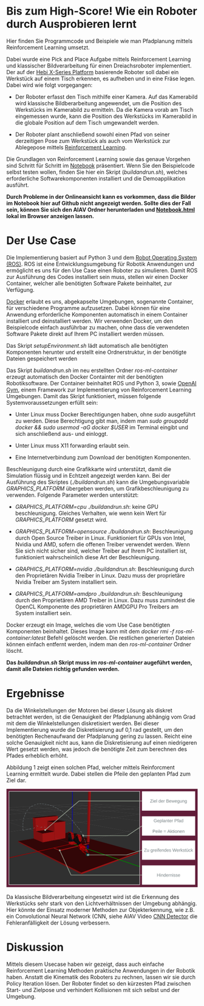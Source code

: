 # Bis zum High-Score! Wie ein Roboter durch Ausprobieren lernt

Hier finden Sie Programmcode und Beispiele wie man Pfadplanung mittels Reinforcement Learning umsetzt. 

Dabei wurde eine Pick and Place Aufgabe mittels Reinforcement Learning und klassischer Bildverarbeitung für einen Dreiachsroboter implementiert. Der auf der [Hebi X-Series Platform](https://www.hebirobotics.com/x-series-smart-actuators) basierende Roboter soll dabei ein Werkstück auf einem Tisch erkennen, es aufheben und in eine Fräse legen. Dabei wird wie folgt vorgegangen:

- Der Roboter erfasst den Tisch mithilfe einer Kamera. Auf das Kamerabild wird klassische Bildberarbeitung angewendet, um die Position des Werkstücks im Kamerabild zu ermitteln. Da die Kamera vorab am Tisch eingemessen wurde, kann die Position des Werkstücks im Kamerabild in die globale Position auf dem Tisch umgewandelt werden.

- Der Roboter plant anschließend sowohl einen Pfad von seiner derzeitigen Pose zum Werkstück als auch vom Werkstück zur Ablegepose mittels [Reinforcement Learning](https://www.youtube.com/watch?v=gNjDBkJRRP0&list=PLfJEPw9Zb0EPLEZZlNCQc9F3F7RWG6EsK&index=13).

Die Grundlagen von Reinforcement Learning sowie das genaue Vorgehen sind Schritt für Schritt im [Notebook](./Notebook.ipynb) präsentiert. Wenn Sie den Beispielcode selbst testen wollen, finden Sie hier ein Skript (*buildandrun.sh*), welches erforderliche Softwarekomponenten installiert und die Demoapplikation ausführt.

__Durch Probleme in der Onlineansicht kann es vorkommen, dass die Bilder im Notebook hier auf Github nicht angezeigt werden. Sollte dies der Fall sein, können Sie sich den AIAV Ordner herunterladen und [Notebook.html](Notebook.html) lokal im Browser anzeigen lassen.__


# Der Use Case

Die Implementierung basiert auf Python 3 und dem [Robot Operating System (ROS)](https://www.ros.org/). ROS ist eine Entwicklungsumgebung für Robotik Anwendungen und ermöglicht es uns für den Use Case einen Roboter zu simulieren. Damit ROS zur Ausführung des Codes installiert sein muss, stellen wir einen Docker Container, welcher alle benötigten Software Pakete beinhaltet, zur Verfügung.

[Docker](https://www.docker.com/) erlaubt es uns, abgekapselte Umgebungen, sogenannte Container, für verschiedene Programme aufzusetzen. Dabei können für eine Anwendung erforderliche Komponenten automatisch in einem Container installiert und deinstalliert werden. Wir verwenden Docker, um den Beispielcode einfach ausführbar zu machen, ohne dass die verwendeten Software Pakete direkt auf Ihrem PC installiert werden müssen.

Das Skript _setupEnvironment.sh_ lädt automatisch alle benötigten Komponenten herunter und erstellt eine Ordnerstruktur, in der benötigte Dateien gespeichert werden

Das Skript _buildandrun.sh_ im neu erstellten Ordner _ros-ml-container_ erzeugt automatisch den Docker Containter mit der benötigten Robotiksoftware. Der Container beinhaltet ROS und Python 3, sowie [OpenAI Gym](https://gym.openai.com/), einem Framework zur Implementierung von Reinforcement Learning Umgebungen. Damit das Skript funktioniert, müssen folgende Systemvoraussetzungen erfüllt sein:

- Unter Linux muss Docker Berechtigungen haben, ohne _sudo_ ausgeführt zu werden. Diese Berechtigung gibt man, indem man _sudo groupadd docker && sudo usermod -aG docker $USER_ im Terminal eingibt und sich anschließend aus- und einloggt.

- Unter Linux muss X11 forwarding erlaubt sein.

- Eine Internetverbindung zum Download der benötigten Komponenten.

Beschleunigung durch eine Grafikkarte wird unterstützt, damit die Simulation flüssig und in Echtzeit angezeigt werden kann. Bei der Ausführung des Skriptes (_./buildandrun.sh_) kann die Umgebungsvariable *GRAPHICS_PLATFORM* übergeben werden, um Grafikbeschleunigung zu verwenden. Folgende Parameter werden unterstützt:

- *GRAPHICS_PLATFORM=cpu ./buildandrun.sh*: keine GPU beschleunigung. Gleiches Verhalten, wie wenn kein Wert für *GRAPHICS_PLATFORM* gesetzt wird.

- *GRAPHICS_PLATFORM=opensource ./buildandrun.sh*: Beschleunigung durch Open Source Treiber in Linux. Funktioniert für GPUs von Intel, Nvidia und AMD, sofern die offenen Treiber verwendet werden. Wenn Sie sich nicht sicher sind, welcher Treiber auf Ihrem PC installiert ist, funktioniert wahrscheinlich diese Art der Beschleunigung.

- *GRAPHICS_PLATFORM=nvidia ./buildandrun.sh*: Beschleunigung durch den Proprietären Nvidia Treiber in Linux. Dazu muss der proprietäre Nvidia Treiber am System installiert sein.

- *GRAPHICS_PLATFORM=amdpro ./buildandrun.sh*: Beschleunigung durch den Proprietären AMD Treiber in Linux. Dazu muss zumindest die OpenCL Komponente des proprietären AMDGPU Pro Treibers am System installiert sein.

Docker erzeugt ein Image, welches die vom Use Case benötigten Komponenten beinhaltet. Dieses Image kann mit dem *docker rmi -f ros-ml-container:latest* Befehl gelöscht werden. Die restlichen generierten Dateien können einfach entfernt werden, indem man den *ros-ml-container* Ordner löscht.

__Das *buildandrun.sh* Skript muss im *ros-ml-container* augeführt werden, damit alle Dateien richtig gefunden werden.__


# Ergebnisse

Da die Winkelstellungen der Motoren bei dieser Lösung als diskret betrachtet werden, ist die Genauigkeit der Pfadplanung abhängig vom Grad mit dem die Winkelstellungen diskretisiert werden. Bei dieser Implementierung wurde die Diskretisierung auf 0,1 rad gestellt, um den benötigten Rechenaufwand der Pfadplanung gering zu lassen. Reicht eine solche Genauigkeit nicht aus, kann die Diskretisierung auf einen niedrigeren Wert gesetzt werden, was jedoch die benötigte Zeit zum berechnen des Pfades erheblich erhöht.

Abbildung 1 zeigt einen solchen Pfad, welcher mittels Reinforcment Learning ermittelt wurde. Dabei stellen die Pfeile den geplanten Pfad zum Ziel dar.

![Abbildung 1](images/Abbildung2StationMitPfad.jpg)

Da klassische Bildverarbeitung eingesetzt wird ist die Erkennung des Werkstücks sehr stark von den Lichtverhältnissen der Umgebung abhängig. Hier könnte der Einsatz moderner Methoden zur Objekterkennung, wie z.B. ein Convolutional Neural Network (CNN, siehe AIAV Video [CNN Detector](https://www.youtube.com/watch?v=xIXGDepixcg&list=PLfJEPw9Zb0EPLEZZlNCQc9F3F7RWG6EsK&index=5) die Fehleranfälligkeit der Lösung verbessern.


# Diskussion

Mittels diesem Usecase haben wir gezeigt, dass auch einfache Reinforcement Learning Methoden praktische Anwendungen in der Robotik haben. Anstatt die Kinematik des Roboters zu rechnen, lassen wir sie durch Policy Iteration lösen. Der Roboter findet so den kürzesten Pfad zwischen Start- und Zielpose und verhindert Kollisionen mit sich selbst und der Umgebung.

